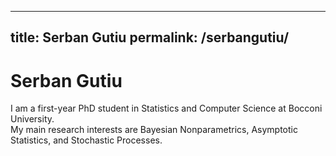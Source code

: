 
---
title: Serban Gutiu
permalink: /serbangutiu/
---

# Serban Gutiu

I am a first-year PhD student in Statistics and Computer Science at Bocconi University.  
My main research interests are Bayesian Nonparametrics, Asymptotic Statistics, and Stochastic Processes.
